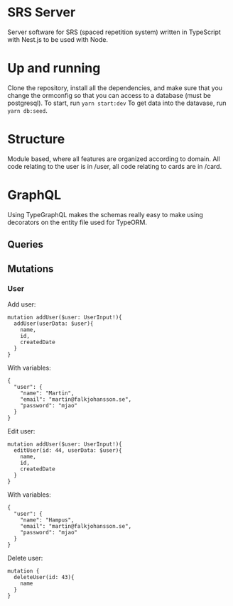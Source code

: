 # SRS Server

Server software for SRS (spaced repetition system) written in TypeScript with Nest.js to be used with Node.

# Up and running

Clone the repository, install all the dependencies, and make sure that you change the ormconfig so that you can access to a database (must be postgresql). To start, run `yarn start:dev` To get data into the datavase, run `yarn db:seed`.

# Structure

Module based, where all features are organized according to domain. All code relating to the user is in /user, all code relating to cards are in /card.

# GraphQL

Using TypeGraphQL makes the schemas really easy to make using decorators on the entity file used for TypeORM.

## Queries

## Mutations

### User

Add user:

```
mutation addUser($user: UserInput!){
  addUser(userData: $user){
    name,
    id,
    createdDate
  }
}
```

With variables:

```
{
  "user": {
    "name": "Martin",
    "email": "martin@falkjohansson.se",
    "password": "mjao"
  }
}
```

Edit user:

```
mutation addUser($user: UserInput!){
  editUser(id: 44, userData: $user){
    name,
    id,
    createdDate
  }
}
```

With variables:

```
{
  "user": {
    "name": "Hampus",
    "email": "martin@falkjohansson.se",
    "password": "mjao"
  }
}
```

Delete user:

```
mutation {
  deleteUser(id: 43){
    name
  }
}
```
